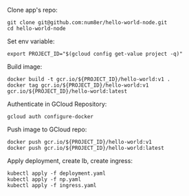 Clone app's repo:
```
git clone git@github.com:num8er/hello-world-node.git
cd hello-world-node
```

Set env variable:
```
export PROJECT_ID="$(gcloud config get-value project -q)"
```

Build image:
```
docker build -t gcr.io/${PROJECT_ID}/hello-world:v1 .
docker tag gcr.io/${PROJECT_ID}/hello-world:v1 gcr.io/${PROJECT_ID}/hello-world:latest
```

Authenticate in GCloud Repository:
```
gcloud auth configure-docker
```

Push image to GCloud repo:
```
docker push gcr.io/${PROJECT_ID}/hello-world:v1
docker push gcr.io/${PROJECT_ID}/hello-world:latest
```

Apply deployment, create lb, create ingress:
```
kubectl apply -f deployment.yaml
kubectl apply -f np.yaml
kubectl apply -f ingress.yaml
```
